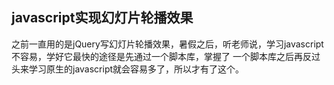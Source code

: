 javascript实现幻灯片轮播效果
----------------------------
>
之前一直用的是jQuery写幻灯片轮播效果，暑假之后，听老师说，学习javascript不容易，学好它最快的途径是先通过一个脚本库，掌握了
一个脚本库之后再反过头来学习原生的javascript就会容易多了，所以才有了这个。
